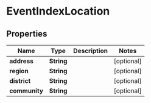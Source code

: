 # EventIndexLocation

## Properties
Name | Type | Description | Notes
------------ | ------------- | ------------- | -------------
**address** | **String** |  |  [optional]
**region** | **String** |  |  [optional]
**district** | **String** |  |  [optional]
**community** | **String** |  |  [optional]
